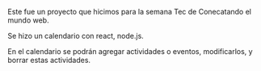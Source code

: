 Este fue un proyecto que hicimos para la semana Tec de Conecatando el mundo web.

Se hizo un calendario con react, node.js.

En el calendario se podrán agregar actividades o eventos, modificarlos, y borrar estas actividades.
